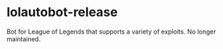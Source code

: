# lolautobot-release

Bot for League of Legends that supports a variety of exploits. 
No longer maintained.
